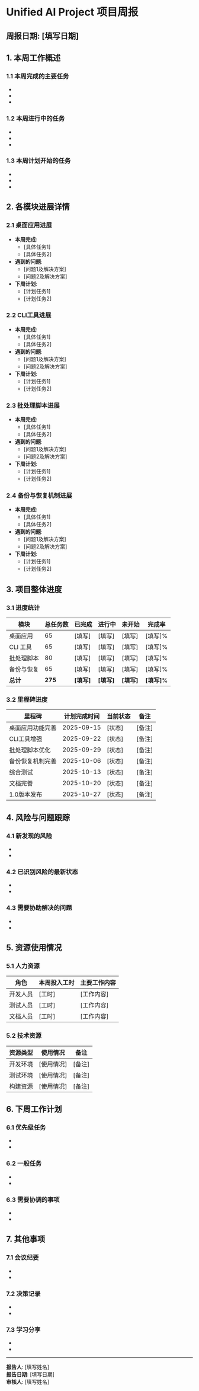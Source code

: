 # Unified AI Project 项目周报

## 周报日期: [填写日期]

## 1. 本周工作概述

### 1.1 本周完成的主要任务
- [任务1]: [简要描述完成的任务]
- [任务2]: [简要描述完成的任务]
- [任务3]: [简要描述完成的任务]

### 1.2 本周进行中的任务
- [任务1]: [当前进度和预计完成时间]
- [任务2]: [当前进度和预计完成时间]
- [任务3]: [当前进度和预计完成时间]

### 1.3 本周计划开始的任务
- [任务1]: [任务描述和预计完成时间]
- [任务2]: [任务描述和预计完成时间]
- [任务3]: [任务描述和预计完成时间]

## 2. 各模块进展详情

### 2.1 桌面应用进展
- **本周完成**:
  - [具体任务1]
  - [具体任务2]
- **遇到的问题**:
  - [问题1及解决方案]
  - [问题2及解决方案]
- **下周计划**:
  - [计划任务1]
  - [计划任务2]

### 2.2 CLI工具进展
- **本周完成**:
  - [具体任务1]
  - [具体任务2]
- **遇到的问题**:
  - [问题1及解决方案]
  - [问题2及解决方案]
- **下周计划**:
  - [计划任务1]
  - [计划任务2]

### 2.3 批处理脚本进展
- **本周完成**:
  - [具体任务1]
  - [具体任务2]
- **遇到的问题**:
  - [问题1及解决方案]
  - [问题2及解决方案]
- **下周计划**:
  - [计划任务1]
  - [计划任务2]

### 2.4 备份与恢复机制进展
- **本周完成**:
  - [具体任务1]
  - [具体任务2]
- **遇到的问题**:
  - [问题1及解决方案]
  - [问题2及解决方案]
- **下周计划**:
  - [计划任务1]
  - [计划任务2]

## 3. 项目整体进度

### 3.1 进度统计
| 模块 | 总任务数 | 已完成 | 进行中 | 未开始 | 完成率 |
|------|---------|--------|--------|--------|--------|
| 桌面应用 | 65 | [填写] | [填写] | [填写] | [填写]% |
| CLI 工具 | 65 | [填写] | [填写] | [填写] | [填写]% |
| 批处理脚本 | 80 | [填写] | [填写] | [填写] | [填写]% |
| 备份与恢复 | 65 | [填写] | [填写] | [填写] | [填写]% |
| **总计** | **275** | **[填写]** | **[填写]** | **[填写]** | **[填写]**% |

### 3.2 里程碑进度
| 里程碑 | 计划完成时间 | 当前状态 | 备注 |
|--------|-------------|---------|------|
| 桌面应用功能完善 | 2025-09-15 | [状态] | [备注] |
| CLI工具增强 | 2025-09-22 | [状态] | [备注] |
| 批处理脚本优化 | 2025-09-29 | [状态] | [备注] |
| 备份恢复机制完善 | 2025-10-06 | [状态] | [备注] |
| 综合测试 | 2025-10-13 | [状态] | [备注] |
| 文档完善 | 2025-10-20 | [状态] | [备注] |
| 1.0版本发布 | 2025-10-27 | [状态] | [备注] |

## 4. 风险与问题跟踪

### 4.1 新发现的风险
- [风险1]: [描述和影响评估]
- [风险2]: [描述和影响评估]

### 4.2 已识别风险的最新状态
- [风险1]: [当前状态和应对措施]
- [风险2]: [当前状态和应对措施]

### 4.3 需要协助解决的问题
- [问题1]: [描述和所需支持]
- [问题2]: [描述和所需支持]

## 5. 资源使用情况

### 5.1 人力资源
| 角色 | 本周投入工时 | 主要工作内容 |
|------|-------------|-------------|
| 开发人员 | [工时] | [工作内容] |
| 测试人员 | [工时] | [工作内容] |
| 文档人员 | [工时] | [工作内容] |

### 5.2 技术资源
| 资源类型 | 使用情况 | 备注 |
|----------|---------|------|
| 开发环境 | [使用情况] | [备注] |
| 测试环境 | [使用情况] | [备注] |
| 构建资源 | [使用情况] | [备注] |

## 6. 下周工作计划

### 6.1 优先级任务
- [高优先级任务1]: [描述和预计完成时间]
- [高优先级任务2]: [描述和预计完成时间]

### 6.2 一般任务
- [一般任务1]: [描述和预计完成时间]
- [一般任务2]: [描述和预计完成时间]

### 6.3 需要协调的事项
- [协调事项1]: [描述和相关人员]
- [协调事项2]: [描述和相关人员]

## 7. 其他事项

### 7.1 会议纪要
- [会议1]: [要点总结]
- [会议2]: [要点总结]

### 7.2 决策记录
- [决策1]: [内容和理由]
- [决策2]: [内容和理由]

### 7.3 学习分享
- [分享1]: [内容概要]
- [分享2]: [内容概要]

---

**报告人**: [填写姓名]  
**报告日期**: [填写日期]  
**审核人**: [填写姓名]